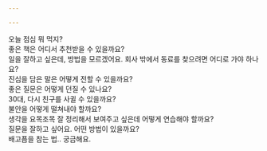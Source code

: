 ```yaml
---

---
```

<html>

<div class="speech-bubble-container">
    <div class="speech-bubble" data-index="0">오늘 점심 뭐 먹지?</div>
    <div class="speech-bubble" data-index="1">좋은 책은 어디서 추천받을 수 있을까요?</div>
    <div class="speech-bubble" data-index="2">일을 잘하고 싶은데, 방법을 모르겠어요. 회사 밖에서 동료를 찾으려면 어디로 가야 하나요?</div>
    <div class="speech-bubble" data-index="3">진심을 담은 말은 어떻게 전할 수 있을까요?</div>
    <div class="speech-bubble" data-index="4">좋은 질문은 어떻게 던질 수 있나요?</div>
    <div class="speech-bubble" data-index="5">30대, 다시 친구를 사귈 수 있을까요?</div>
    <div class="speech-bubble" data-index="6">불안을 어떻게 떨쳐내야 할까요?</div>
    <div class="speech-bubble" data-index="7">생각을 요목조목 잘 정리해서 보여주고 싶은데 어떻게 연습해야 할까요?</div>
    <div class="speech-bubble" data-index="8">질문을 잘하고 싶어요. 어떤 방법이 있을까요?</div>
    <div class="speech-bubble" data-index="9">배고픔을 참는 법.. 궁금해요.</div>
    <!-- Add more questions as needed -->
</div>
</html>
